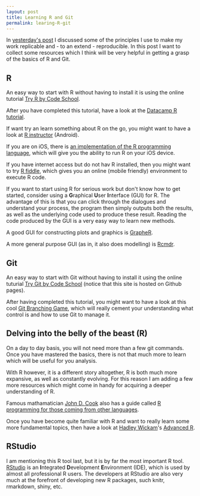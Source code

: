 ```yaml
---
layout: post
title: Learning R and Git
permalink: learing-R-git
---
```


In [yesterday's post](/replicable-development-economics) I discussed some of the principles I use to make my work replicable and - to an extend - reproducible.
In this post I want to collect some resources which I think will be very helpful in getting a grasp of the basics of R and Git.


R
----------------------
An easy way to start with R without having to install it is using the online tutorial
[Try R by Code School](http://tryr.codeschool.com/).

After you have completed this tutorial, have a look at the [Datacamp R tutorial](https://www.datacamp.com/).

If want try an learn something about R on the go, you might want to have a look at [R instructor](https://play.google.com/store/apps/details?id=appinventor.ai_RInstructor.R2) (Android).

If you are on iOS, there is
[an implementation of the R programming language](https://itunes.apple.com/us/app/r-programming-language/id540809637),
which will give you the ability to run R on your iOS device.

If you have internet access but do not hav R installed, then you might want to try [R fiddle](http://www.r-fiddle.org/),
which gives you an online (mobile friendly) environment to execute R code.

If you want to start using R for serious work but don't know how to get started,
consider using a **G**raphical **U**ser **I**nterface (GUI) for R.
The advantage of this is that you can click through the dialogues and understand your process,
the program then simply outputs both the results, as well as the underlying code used to produce these result.
Reading the code produced by the GUI is a very easy way to learn new methods.

A good GUI for constructing plots and graphics is [GrapheR](http://cran.r-project.org/web/packages/GrapheR/vignettes/manual_en.pdf).

A more general purpose GUI (as in, it also does modelling) is [Rcmdr](http://socserv.mcmaster.ca/jfox/Misc/Rcmdr/).


Git
---------------------------------
An easy way to start with Git without having to install it using the online tuturial
[Try Git by Code School](https://try.github.io/) (notice that this site is hosted on Github pages).

After having completed this tutorial, you might want to have a look at this cool [Git Branching Game](http://pcottle.github.io/learnGitBranching/),
which will really cement your understanding what control is and how to use Git to manage it.


Delving into the belly of the beast (R)
----------------------------------------
On a day to day basis, you will not need more than a few git commands.
Once you have mastered the basics,
there is not that much more to learn which will be useful for you analysis.

With R however, it is a different story altogether, R is both much more expansive,
as well as constantly evolving.
For this reason I am adding a few more resources which might come in handy for acquiring a deeper understanding of R.

Famous mathamatician [John D. Cook](http://www.johndcook.com/) also has a guide called
[R programming for those coming from other languages](http://www.johndcook.com/R_language_for_programmers.html).

Once you have become quite familiar with R and want to really learn some more fundamental topics,
then have a look at [Hadley Wickam](http://had.co.nz/)'s [Advanced R](http://adv-r.had.co.nz/).


RStudio
-----------------------------
I am mentioning this R tool last, but it is by far the most important R tool.
[RStudio](http://www.rstudio.com/) is an **I**ntegrated **D**evelopment **E**nvironment (IDE),
which is used by almost all professional R users.
The developers at RStudio are also very much at the forefront of developing new R packages, such knitr, rmarkdown, shiny, etc.
